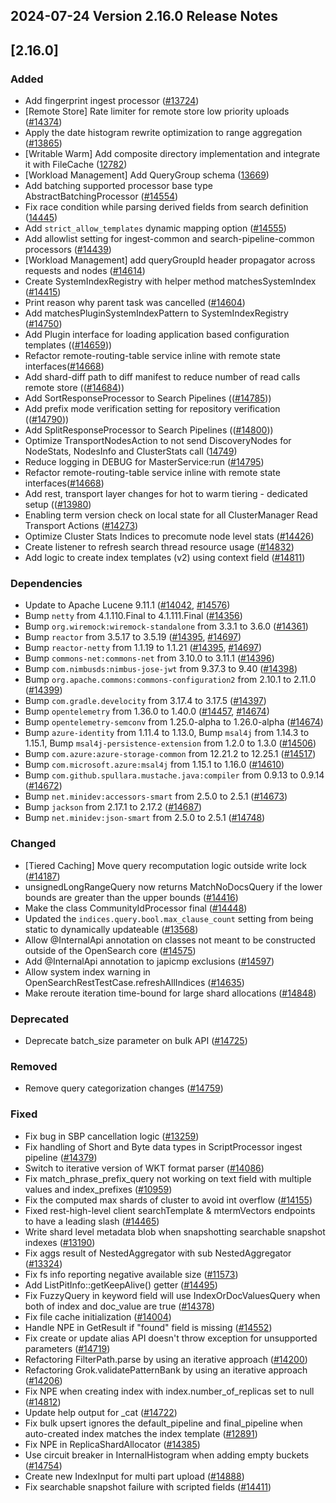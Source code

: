 ## 2024-07-24 Version 2.16.0 Release Notes

## [2.16.0]
### Added
- Add fingerprint ingest processor ([#13724](https://github.com/opensearch-project/OpenSearch/pull/13724))
- [Remote Store] Rate limiter for remote store low priority uploads ([#14374](https://github.com/opensearch-project/OpenSearch/pull/14374/))
- Apply the date histogram rewrite optimization to range aggregation ([#13865](https://github.com/opensearch-project/OpenSearch/pull/13865))
- [Writable Warm] Add composite directory implementation and integrate it with FileCache ([12782](https://github.com/opensearch-project/OpenSearch/pull/12782))
- [Workload Management] Add QueryGroup schema ([13669](https://github.com/opensearch-project/OpenSearch/pull/13669))
- Add batching supported processor base type AbstractBatchingProcessor ([#14554](https://github.com/opensearch-project/OpenSearch/pull/14554))
- Fix race condition while parsing derived fields from search definition ([14445](https://github.com/opensearch-project/OpenSearch/pull/14445))
- Add `strict_allow_templates` dynamic mapping option ([#14555](https://github.com/opensearch-project/OpenSearch/pull/14555))
- Add allowlist setting for ingest-common and search-pipeline-common processors ([#14439](https://github.com/opensearch-project/OpenSearch/issues/14439))
- [Workload Management] add queryGroupId header propagator across requests and nodes ([#14614](https://github.com/opensearch-project/OpenSearch/pull/14614))
- Create SystemIndexRegistry with helper method matchesSystemIndex ([#14415](https://github.com/opensearch-project/OpenSearch/pull/14415))
- Print reason why parent task was cancelled ([#14604](https://github.com/opensearch-project/OpenSearch/issues/14604))
- Add matchesPluginSystemIndexPattern to SystemIndexRegistry ([#14750](https://github.com/opensearch-project/OpenSearch/pull/14750))
- Add Plugin interface for loading application based configuration templates (([#14659](https://github.com/opensearch-project/OpenSearch/issues/14659)))
- Refactor remote-routing-table service inline with remote state interfaces([#14668](https://github.com/opensearch-project/OpenSearch/pull/14668))
- Add shard-diff path to diff manifest to reduce number of read calls remote store (([#14684](https://github.com/opensearch-project/OpenSearch/pull/14684)))
- Add SortResponseProcessor to Search Pipelines (([#14785](https://github.com/opensearch-project/OpenSearch/issues/14785)))
- Add prefix mode verification setting for repository verification (([#14790](https://github.com/opensearch-project/OpenSearch/pull/14790)))
- Add SplitResponseProcessor to Search Pipelines (([#14800](https://github.com/opensearch-project/OpenSearch/issues/14800)))
- Optimize TransportNodesAction to not send DiscoveryNodes for NodeStats, NodesInfo and ClusterStats call ([14749](https://github.com/opensearch-project/OpenSearch/pull/14749))
- Reduce logging in DEBUG for MasterService:run ([#14795](https://github.com/opensearch-project/OpenSearch/pull/14795))
- Refactor remote-routing-table service inline with remote state interfaces([#14668](https://github.com/opensearch-project/OpenSearch/pull/14668))
- Add rest, transport layer changes for hot to warm tiering - dedicated setup (([#13980](https://github.com/opensearch-project/OpenSearch/pull/13980))
- Enabling term version check on local state for all ClusterManager Read Transport Actions ([#14273](https://github.com/opensearch-project/OpenSearch/pull/14273))
- Optimize Cluster Stats Indices to precomute node level stats ([#14426](https://github.com/opensearch-project/OpenSearch/pull/14426))
- Create listener to refresh search thread resource usage ([#14832](https://github.com/opensearch-project/OpenSearch/pull/14832))
- Add logic to create index templates (v2) using context field ([#14811](https://github.com/opensearch-project/OpenSearch/pull/14811))

### Dependencies
- Update to Apache Lucene 9.11.1 ([#14042](https://github.com/opensearch-project/OpenSearch/pull/14042), [#14576](https://github.com/opensearch-project/OpenSearch/pull/14576))
- Bump `netty` from 4.1.110.Final to 4.1.111.Final ([#14356](https://github.com/opensearch-project/OpenSearch/pull/14356))
- Bump `org.wiremock:wiremock-standalone` from 3.3.1 to 3.6.0 ([#14361](https://github.com/opensearch-project/OpenSearch/pull/14361))
- Bump `reactor` from 3.5.17 to 3.5.19 ([#14395](https://github.com/opensearch-project/OpenSearch/pull/14395), [#14697](https://github.com/opensearch-project/OpenSearch/pull/14697))
- Bump `reactor-netty` from 1.1.19 to 1.1.21 ([#14395](https://github.com/opensearch-project/OpenSearch/pull/14395), [#14697](https://github.com/opensearch-project/OpenSearch/pull/14697))
- Bump `commons-net:commons-net` from 3.10.0 to 3.11.1 ([#14396](https://github.com/opensearch-project/OpenSearch/pull/14396))
- Bump `com.nimbusds:nimbus-jose-jwt` from 9.37.3 to 9.40 ([#14398](https://github.com/opensearch-project/OpenSearch/pull/14398))
- Bump `org.apache.commons:commons-configuration2` from 2.10.1 to 2.11.0 ([#14399](https://github.com/opensearch-project/OpenSearch/pull/14399))
- Bump `com.gradle.develocity` from 3.17.4 to 3.17.5 ([#14397](https://github.com/opensearch-project/OpenSearch/pull/14397))
- Bump `opentelemetry` from 1.36.0 to 1.40.0 ([#14457](https://github.com/opensearch-project/OpenSearch/pull/14457), [#14674](https://github.com/opensearch-project/OpenSearch/pull/14674))
- Bump `opentelemetry-semconv` from 1.25.0-alpha to 1.26.0-alpha ([#14674](https://github.com/opensearch-project/OpenSearch/pull/14674))
- Bump `azure-identity` from 1.11.4 to 1.13.0, Bump `msal4j` from 1.14.3 to 1.15.1, Bump `msal4j-persistence-extension` from 1.2.0 to 1.3.0 ([#14506](https://github.com/opensearch-project/OpenSearch/pull/14673))
- Bump `com.azure:azure-storage-common` from 12.21.2 to 12.25.1 ([#14517](https://github.com/opensearch-project/OpenSearch/pull/14517))
- Bump `com.microsoft.azure:msal4j` from 1.15.1 to 1.16.0 ([#14610](https://github.com/opensearch-project/OpenSearch/pull/14610))
- Bump `com.github.spullara.mustache.java:compiler` from 0.9.13 to 0.9.14 ([#14672](https://github.com/opensearch-project/OpenSearch/pull/14672))
- Bump `net.minidev:accessors-smart` from 2.5.0 to 2.5.1 ([#14673](https://github.com/opensearch-project/OpenSearch/pull/14673))
- Bump `jackson` from 2.17.1 to 2.17.2 ([#14687](https://github.com/opensearch-project/OpenSearch/pull/14687))
- Bump `net.minidev:json-smart` from 2.5.0 to 2.5.1 ([#14748](https://github.com/opensearch-project/OpenSearch/pull/14748))

### Changed
- [Tiered Caching] Move query recomputation logic outside write lock ([#14187](https://github.com/opensearch-project/OpenSearch/pull/14187))
- unsignedLongRangeQuery now returns MatchNoDocsQuery if the lower bounds are greater than the upper bounds ([#14416](https://github.com/opensearch-project/OpenSearch/pull/14416))
- Make the class CommunityIdProcessor final ([#14448](https://github.com/opensearch-project/OpenSearch/pull/14448))
- Updated the `indices.query.bool.max_clause_count` setting from being static to dynamically updateable ([#13568](https://github.com/opensearch-project/OpenSearch/pull/13568))
- Allow @InternalApi annotation on classes not meant to be constructed outside of the OpenSearch core ([#14575](https://github.com/opensearch-project/OpenSearch/pull/14575))
- Add @InternalApi annotation to japicmp exclusions ([#14597](https://github.com/opensearch-project/OpenSearch/pull/14597))
- Allow system index warning in OpenSearchRestTestCase.refreshAllIndices ([#14635](https://github.com/opensearch-project/OpenSearch/pull/14635))
- Make reroute iteration time-bound for large shard allocations ([#14848](https://github.com/opensearch-project/OpenSearch/pull/14848))

### Deprecated
- Deprecate batch_size parameter on bulk API ([#14725](https://github.com/opensearch-project/OpenSearch/pull/14725))

### Removed
- Remove query categorization changes ([#14759](https://github.com/opensearch-project/OpenSearch/pull/14759))

### Fixed
- Fix bug in SBP cancellation logic ([#13259](https://github.com/opensearch-project/OpenSearch/pull/13474))
- Fix handling of Short and Byte data types in ScriptProcessor ingest pipeline ([#14379](https://github.com/opensearch-project/OpenSearch/issues/14379))
- Switch to iterative version of WKT format parser ([#14086](https://github.com/opensearch-project/OpenSearch/pull/14086))
- Fix match_phrase_prefix_query not working on text field with multiple values and index_prefixes ([#10959](https://github.com/opensearch-project/OpenSearch/pull/10959))
- Fix the computed max shards of cluster to avoid int overflow ([#14155](https://github.com/opensearch-project/OpenSearch/pull/14155))
- Fixed rest-high-level client searchTemplate & mtermVectors endpoints to have a leading slash ([#14465](https://github.com/opensearch-project/OpenSearch/pull/14465))
- Write shard level metadata blob when snapshotting searchable snapshot indexes ([#13190](https://github.com/opensearch-project/OpenSearch/pull/13190))
- Fix aggs result of NestedAggregator with sub NestedAggregator ([#13324](https://github.com/opensearch-project/OpenSearch/pull/13324))
- Fix fs info reporting negative available size ([#11573](https://github.com/opensearch-project/OpenSearch/pull/11573))
- Add ListPitInfo::getKeepAlive() getter ([#14495](https://github.com/opensearch-project/OpenSearch/pull/14495))
- Fix FuzzyQuery in keyword field will use IndexOrDocValuesQuery when both of index and doc_value are true ([#14378](https://github.com/opensearch-project/OpenSearch/pull/14378))
- Fix file cache initialization ([#14004](https://github.com/opensearch-project/OpenSearch/pull/14004))
- Handle NPE in GetResult if "found" field is missing ([#14552](https://github.com/opensearch-project/OpenSearch/pull/14552))
- Fix create or update alias API doesn't throw exception for unsupported parameters ([#14719](https://github.com/opensearch-project/OpenSearch/pull/14719))
- Refactoring FilterPath.parse by using an iterative approach ([#14200](https://github.com/opensearch-project/OpenSearch/pull/14200))
- Refactoring Grok.validatePatternBank by using an iterative approach ([#14206](https://github.com/opensearch-project/OpenSearch/pull/14206))
- Fix NPE when creating index with index.number_of_replicas set to null ([#14812](https://github.com/opensearch-project/OpenSearch/pull/14812))
- Update help output for _cat ([#14722](https://github.com/opensearch-project/OpenSearch/pull/14722))
- Fix bulk upsert ignores the default_pipeline and final_pipeline when auto-created index matches the index template ([#12891](https://github.com/opensearch-project/OpenSearch/pull/12891))
- Fix NPE in ReplicaShardAllocator ([#14385](https://github.com/opensearch-project/OpenSearch/pull/14385))
- Use circuit breaker in InternalHistogram when adding empty buckets ([#14754](https://github.com/opensearch-project/OpenSearch/pull/14754))
- Create new IndexInput for multi part upload ([#14888](https://github.com/opensearch-project/OpenSearch/pull/14888))
- Fix searchable snapshot failure with scripted fields ([#14411](https://github.com/opensearch-project/OpenSearch/pull/14411))
